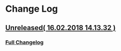 # Change Log
## [Unreleased( 16.02.2018 14.13.32 )](https://github.com/seesharper/dotnet-script-vscode/tree/HEAD)

### [Full Changelog](https://github.com/seesharper/dotnet-script-vscode/compare/a7ec398745ec95d4a6d4bd6957f6fd68edbda80b...a426309a9060c11e5147ae4ac32a1bd8feeca3e6)

